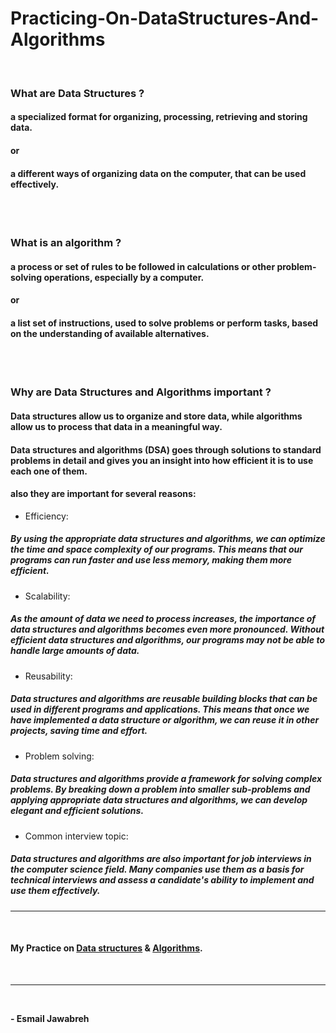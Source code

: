 # Practicing-On-DataStructures-And-Algorithms
<br>


### What are Data Structures ?

#### a specialized format for organizing, processing, retrieving and storing data.
#### <strong>or</strong>
#### a different ways of organizing data on the computer, that can be used effectively.
<br>
<br>

### What is an algorithm ?

#### a process or set of rules to be followed in calculations or other problem-solving operations, especially by a computer.
#### <strong>or</strong>
#### a list set of instructions, used to solve problems or perform tasks, based on the understanding of available alternatives.
<br>
<br>

### Why are Data Structures and Algorithms important ?

#### Data structures allow us to organize and store data, while algorithms allow us to process that data in a meaningful way.
#### Data structures and algorithms (DSA) goes through solutions to standard problems in detail and gives you an insight into how efficient it is to use each one of them.

#### also they are important for several reasons:
- Efficiency: 
##### By using the appropriate data structures and algorithms, we can optimize the time and space complexity of our programs. This means that our programs can run faster and use less memory, making them more efficient.
- Scalability: 
##### As the amount of data we need to process increases, the importance of data structures and algorithms becomes even more pronounced. Without efficient data structures and algorithms, our programs may not be able to handle large amounts of data.
- Reusability: 
##### Data structures and algorithms are reusable building blocks that can be used in different programs and applications. This means that once we have implemented a data structure or algorithm, we can reuse it in other projects, saving time and effort.
- Problem solving: 
##### Data structures and algorithms provide a framework for solving complex problems. By breaking down a problem into smaller sub-problems and applying appropriate data structures and algorithms, we can develop elegant and efficient solutions.
- Common interview topic: 
##### Data structures and algorithms are also important for job interviews in the computer science field. Many companies use them as a basis for technical interviews and assess a candidate's ability to implement and use them effectively.
---
<br>

#### My Practice on [Data structures](./DataStructures/) & [Algorithms](./Algorithms/).
<br>

---
<br>

**- Esmail Jawabreh**